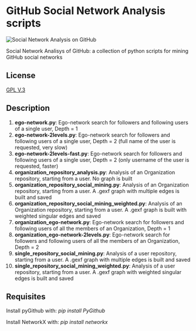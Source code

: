 GitHub Social Network Analysis scripts
======================================

<img src="http://www.openp2pdesign.org/wordpress/wp-content/uploads/2013/02/opendesigndefinition-ego.png" alt="Social Network Analysis on GitHub"/>

Social Network Analisys of GitHub:
a collection of python scripts for mining GitHub social networks

License
-------
[GPL V.3](http://www.gnu.org/licenses/gpl-3.0.txt)


Description
-----------

1. **ego-network.py**: Ego-network search for followers and following users of a single user, Depth = 1
2. **ego-network-2levels.py**: Ego-network search for followers and following users of a single user, Depth = 2 (full name of the user is requested, very slow)
3. **ego-network-2levels-fast.py**: Ego-network search for followers and following users of a single user, Depth = 2 (only username of the user is requested, faster)
4. **organization_repository_analysis.py**: Analysis of an Organization repository, starting from a user. No graph is built
5. **organization_repository_social_mining.py**: Analysis of an Organization repository, starting from a user. A .gexf graph with multiple edges is built and saved
6. **organization_repository_social_mining_weighted.py**: Analysis of an Organization repository, starting from a user. A .gexf graph is built with weighted singular edges and saved
7. **organization_ego-network.py**: Ego-network search for followers and following users of all the members of an Organization, Depth = 1
8. **organization_ego-network-2levels.py**: Ego-network search for followers and following users of all the members of an Organization, Depth = 2
9. **single_repository_social_mining.py**: Analysis of a user repository, starting from a user. A .gexf graph with multiple edges is built and saved
10. **single_repository_social_mining_weighted.py**: Analysis of a user repository, starting from a user. A .gexf graph with weighted singular edges is built and saved


Requisites
----------
Install pyGithub with: 
*pip install PyGithub*

Install NetworkX with: 
*pip install networkx*